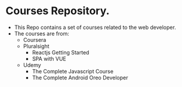 # Courses Repository.
* This Repo contains a set of courses related to the web developer.
* The courses are from:
    *   Coursera
    *   Pluralsight
        - Reactjs Getting Started
        - SPA with VUE
    *   Udemy
        - The Complete Javascript Course
        - The Complete Android Oreo Developer
